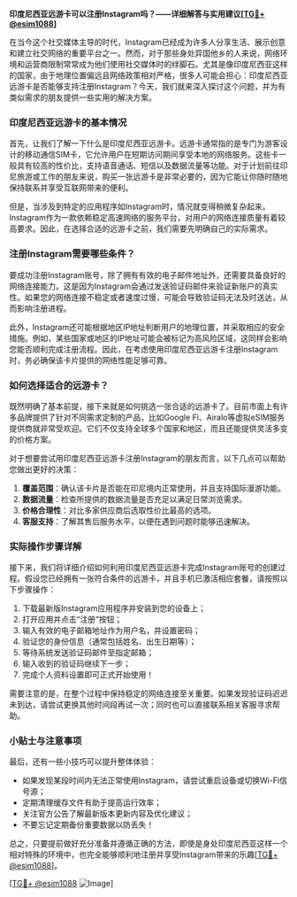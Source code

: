 **印度尼西亚远游卡可以注册Instagram吗？——详细解答与实用建议[[TG💪+ @esim1088](https://t.me/s/esim1088)]**

在当今这个社交媒体主导的时代，Instagram已经成为许多人分享生活、展示创意和建立社交网络的重要平台之一。然而，对于那些身处异国他乡的人来说，网络环境和运营商限制常常成为他们使用社交媒体时的绊脚石。尤其是像印度尼西亚这样的国家，由于地理位置偏远且网络政策相对严格，很多人可能会担心：印度尼西亚远游卡是否能够支持注册Instagram？今天，我们就来深入探讨这个问题，并为有类似需求的朋友提供一些实用的解决方案。

### 印度尼西亚远游卡的基本情况

首先，让我们了解一下什么是印度尼西亚远游卡。远游卡通常指的是专门为游客设计的移动通信SIM卡，它允许用户在短期访问期间享受本地的网络服务。这些卡一般具有较高的性价比，支持语音通话、短信以及数据流量等功能。对于计划前往印尼旅游或工作的朋友来说，购买一张远游卡是非常必要的，因为它能让你随时随地保持联系并享受互联网带来的便利。

但是，当涉及到特定的应用程序如Instagram时，情况就变得稍微复杂起来。Instagram作为一款依赖稳定高速网络的服务平台，对用户的网络连接质量有着较高要求。因此，在选择合适的远游卡之前，我们需要先明确自己的实际需求。

### 注册Instagram需要哪些条件？

要成功注册Instagram账号，除了拥有有效的电子邮件地址外，还需要具备良好的网络连接能力。这是因为Instagram会通过发送验证码邮件来验证新账户的真实性。如果您的网络连接不稳定或者速度过慢，可能会导致验证码无法及时送达，从而影响注册进程。

此外，Instagram还可能根据地区IP地址判断用户的地理位置，并采取相应的安全措施。例如，某些国家或地区的IP地址可能会被标记为高风险区域，这同样会影响您能否顺利完成注册流程。因此，在考虑使用印度尼西亚远游卡注册Instagram时，务必确保该卡片提供的网络性能足够可靠。

### 如何选择适合的远游卡？

既然明确了基本前提，接下来就是如何挑选一张合适的远游卡了。目前市面上有许多品牌提供了针对不同需求定制的产品，比如Google Fi、Airalo等虚拟eSIM服务提供商就非常受欢迎。它们不仅支持全球多个国家和地区，而且还能提供灵活多变的价格方案。

对于想要尝试用印度尼西亚远游卡注册Instagram的朋友而言，以下几点可以帮助您做出更好的决策：

1. **覆盖范围**：确认该卡片是否能在印尼境内正常使用，并且支持国际漫游功能。
2. **数据流量**：检查所提供的数据流量是否充足以满足日常浏览需求。
3. **价格合理性**：对比多家供应商后选取性价比最高的选项。
4. **客服支持**：了解其售后服务水平，以便在遇到问题时能够迅速解决。

### 实际操作步骤详解

接下来，我们将详细介绍如何利用印度尼西亚远游卡完成Instagram账号的创建过程。假设您已经拥有一张符合条件的远游卡，并且手机已激活相应套餐，请按照以下步骤操作：

1. 下载最新版Instagram应用程序并安装到您的设备上；
2. 打开应用并点击“注册”按钮；
3. 输入有效的电子邮箱地址作为用户名，并设置密码；
4. 验证您的身份信息（通常包括姓名、出生日期等）；
5. 等待系统发送验证码邮件至指定邮箱；
6. 输入收到的验证码继续下一步；
7. 完成个人资料设置即可正式开始使用！

需要注意的是，在整个过程中保持稳定的网络连接至关重要。如果发现验证码迟迟未到达，请尝试更换其他时间段再试一次；同时也可以直接联系相关客服寻求帮助。

### 小贴士与注意事项

最后，还有一些小技巧可以提升整体体验：

- 如果发现某段时间内无法正常使用Instagram，请尝试重启设备或切换Wi-Fi信号源；
- 定期清理缓存文件有助于提高运行效率；
- 关注官方公告了解最新版本更新内容及优化建议；
- 不要忘记定期备份重要数据以防丢失！

总之，只要提前做好充分准备并遵循正确的方法，即使是身处印度尼西亚这样一个相对特殊的环境中，也完全能够顺利地注册并享受Instagram带来的乐趣[[TG💪+ @esim1088](https://t.me/s/esim1088)]。

[[TG💪+ @esim1088](https://t.me/s/esim1088) ![Image](https://i.postimg.cc/4NQfJmqS/Snipaste-2025-05-13-00-14-12.png)]